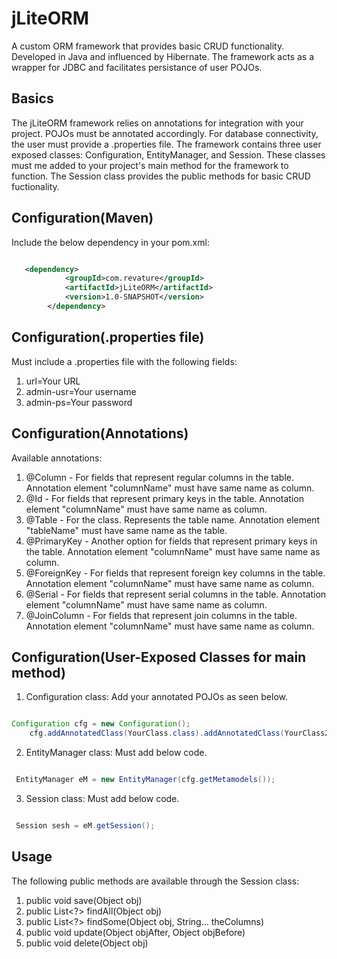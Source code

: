 # jLiteORM

A custom ORM framework that provides basic CRUD functionality. Developed in Java and influenced by Hibernate.
The framework acts as a wrapper for JDBC and facilitates persistance of user POJOs. 

## Basics 

The jLiteORM framework relies on annotations for integration with your project. POJOs must be annotated 
accordingly.  For database connectivity, the user must provide a .properties file. The framework contains three 
user exposed classes: Configuration, EntityManager, and Session. These classes must me added to your project's 
main method for the framework to function. The Session class provides the public methods for basic CRUD fuctionality. 

## Configuration(Maven)

Include the below dependency in your pom.xml:

```xml

   <dependency>
            <groupId>com.revature</groupId>
            <artifactId>jLiteORM</artifactId>
            <version>1.0-SNAPSHOT</version>
        </dependency>

```
## Configuration(.properties file)

Must include a .properties file with the following fields:

1. url=Your URL
2. admin-usr=Your username
3. admin-ps=Your password

## Configuration(Annotations) 

Available annotations:
1. @Column - For fields that represent regular columns in the table. Annotation element "columnName" must have same name as column. 
2. @Id - For fields that represent primary keys in the table. Annotation element "columnName" must have same name as column.
3. @Table - For the class. Represents the table name. Annotation element "tableName" must have same name as the table.
4. @PrimaryKey - Another option for fields that represent primary keys in the table. Annotation element "columnName" must have same name as column.
5. @ForeignKey - For fields that represent foreign key columns in the table. Annotation element "columnName" must have same name as column.
6. @Serial - For fields that represent serial columns in the table. Annotation element "columnName" must have same name as column.
7. @JoinColumn - For fields that represent join columns in the table. Annotation element "columnName" must have same name as column.

## Configuration(User-Exposed Classes for main method) 

1. Configuration class: Add your annotated POJOs as seen below.

```Java

Configuration cfg = new Configuration();
    cfg.addAnnotatedClass(YourClass.class).addAnnotatedClass(YourClass2.class);

```
2. EntityManager class: Must add below code.

```Java

 EntityManager eM = new EntityManager(cfg.getMetamodels());

```
3. Session class: Must add below code.

```Java

 Session sesh = eM.getSession();

```
## Usage 

The following public methods are available through the Session class:

1. public void save(Object obj)
2. public List<?> findAll(Object obj)
3. public List<?> findSome(Object obj, String... theColumns)
4. public void update(Object objAfter, Object objBefore)
5. public void delete(Object obj)













